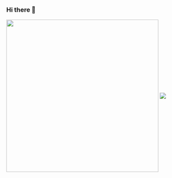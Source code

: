 ### Hi there 👋

<!--
**artem-chumak/artem-chumak** is a ✨ _special_ ✨ repository because its `README.md` (this file) appears on your GitHub profile.

Here are some ideas to get you started:

- 🔭 I’m currently working on ...
- 🌱 I’m currently learning ...
- 👯 I’m looking to collaborate on ...
- 🤔 I’m looking for help with ...
- 💬 Ask me about ...
- 📫 How to reach me: ...
- 😄 Pronouns: ...
- ⚡ Fun fact: ...
-->


<img align="center" width="400" src="https://github-readme-stats.vercel.app/api?username=artem-chumak&hide=contribs,issues&theme=dracula" />

<img align="center" src="https://github-readme-stats.vercel.app/api/top-langs/?username=artem-chumak&&layout=compact&theme=dracula" />
